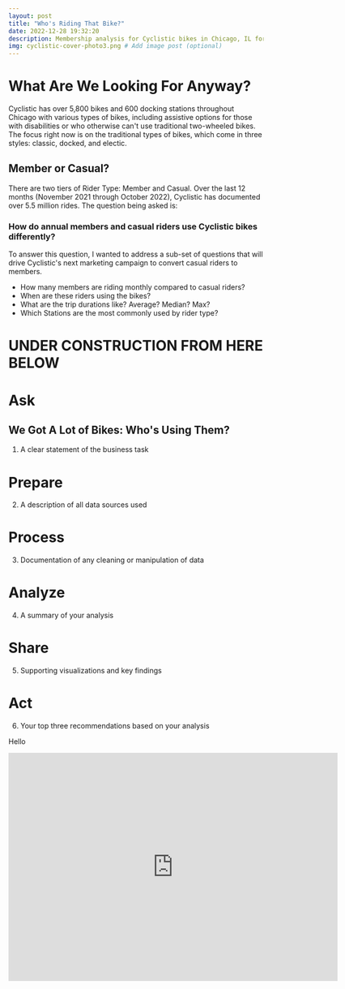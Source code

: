 ```yaml
---
layout: post
title: "Who's Riding That Bike?"
date: 2022-12-28 19:32:20
description: Membership analysis for Cyclistic bikes in Chicago, IL for Google Data Analytics Certificate.
img: cyclistic-cover-photo3.png # Add image post (optional)
---
```


# What Are We Looking For Anyway?
Cyclistic has over 5,800 bikes and 600 docking stations throughout Chicago with various types of bikes, including assistive options for those with disabilities or who otherwise can't use traditional two-wheeled bikes. The focus right now is on the traditional types of bikes, which come in three styles: classic, docked, and electic.

## Member or Casual?
There are two tiers of Rider Type: Member and Casual. Over the last 12 months (November 2021 through October 2022), Cyclistic has documented over 5.5 million rides. The question being asked is:

### How do annual members and casual riders use Cyclistic bikes differently?

To answer this question, I wanted to address a sub-set of questions that will drive Cyclistic's next marketing campaign to convert casual riders to members.
* How many members are riding monthly compared to casual riders?
* When are these riders using the bikes?
* What are the trip durations like? Average? Median? Max?
* Which Stations are the most commonly used by rider type?


# UNDER CONSTRUCTION FROM HERE BELOW

# Ask
## We Got A Lot of Bikes: Who's Using Them?
1. A clear statement of the business task


# Prepare
2. A description of all data sources used

# Process
3. Documentation of any cleaning or manipulation of data

# Analyze
4. A summary of your analysis

# Share
5. Supporting visualizations and key findings

# Act
6. Your top three recommendations based on your analysis


Hello

<iframe seamless frameborder="0" src="https://public.tableau.com/views/CyclisticTripDataCaseStudy/PopularStartTimesHeatMaps?:language=en-US&:display_count=n&:origin=viz_share_link" width = '650' height = '450' scrolling='yes' ></iframe>

